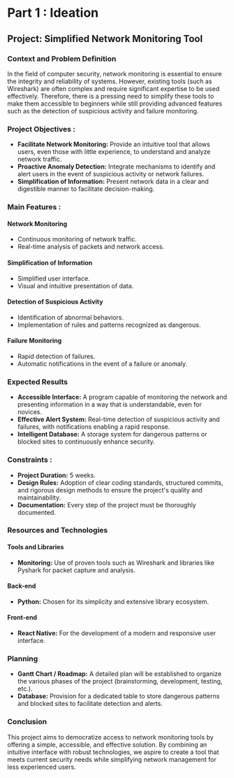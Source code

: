 # Part 1 : Ideation
## Project: Simplified Network Monitoring Tool

### Context and Problem Definition
In the field of computer security, network monitoring is essential to ensure the integrity and reliability of systems. However, existing tools (such as Wireshark) are often complex and require significant expertise to be used effectively. Therefore, there is a pressing need to simplify these tools to make them accessible to beginners while still providing advanced features such as the detection of suspicious activity and failure monitoring.

### Project Objectives :
- **Facilitate Network Monitoring:** Provide an intuitive tool that allows users, even those with little experience, to understand and analyze network traffic.
- **Proactive Anomaly Detection:** Integrate mechanisms to identify and alert users in the event of suspicious activity or network failures.
- **Simplification of Information:** Present network data in a clear and digestible manner to facilitate decision-making.

### Main Features :

#### Network Monitoring
- Continuous monitoring of network traffic.
- Real-time analysis of packets and network access.

#### Simplification of Information
- Simplified user interface.
- Visual and intuitive presentation of data.

#### Detection of Suspicious Activity
- Identification of abnormal behaviors.
- Implementation of rules and patterns recognized as dangerous.

#### Failure Monitoring
- Rapid detection of failures.
- Automatic notifications in the event of a failure or anomaly.

### Expected Results
- **Accessible Interface:** A program capable of monitoring the network and presenting information in a way that is understandable, even for novices.
- **Effective Alert System:** Real-time detection of suspicious activity and failures, with notifications enabling a rapid response.
- **Intelligent Database:** A storage system for dangerous patterns or blocked sites to continuously enhance security.

### Constraints :
- **Project Duration:** 5 weeks.
- **Design Rules:** Adoption of clear coding standards, structured commits, and rigorous design methods to ensure the project's quality and maintainability.
- **Documentation:** Every step of the project must be thoroughly documented.

### Resources and Technologies

#### Tools and Libraries
- **Monitoring:** Use of proven tools such as Wireshark and libraries like Pyshark for packet capture and analysis.

#### Back-end
- **Python:** Chosen for its simplicity and extensive library ecosystem.

#### Front-end
- **React Native:** For the development of a modern and responsive user interface.

### Planning
- **Gantt Chart / Roadmap:** A detailed plan will be established to organize the various phases of the project (brainstorming, development, testing, etc.).
- **Database:** Provision for a dedicated table to store dangerous patterns and blocked sites to facilitate detection and alerts.

### Conclusion
This project aims to democratize access to network monitoring tools by offering a simple, accessible, and effective solution. By combining an intuitive interface with robust technologies, we aspire to create a tool that meets current security needs while simplifying network management for less experienced users.
